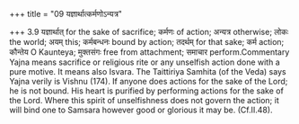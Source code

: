 +++
title = "09 यज्ञार्थात्कर्मणोऽन्यत्र"

+++
3.9 यज्ञार्थात् for the sake of sacrifice; कर्मणः of action; अन्यत्र
otherwise; लोकः the world; अयम् this; कर्मबन्धनः bound by action;
तदर्थम् for that sake; कर्म action; कौन्तेय O Kaunteya; मुक्तसंगः free
from attachment; समाचार perform.Commentary Yajna means sacrifice or
religious rite or any unselfish action done with a pure motive. It means
also Isvara. The Taittiriya Samhita (of the Veda) says Yajna verily is
Vishnu (174). If anyone does actions for the sake of the Lord; he is not
bound. His heart is purified by performing actions for the sake of the
Lord. Where this spirit of unselfishness does not govern the action; it
will bind one to Samsara however good or glorious it may be. (Cf.II.48).
